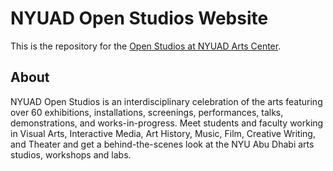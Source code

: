 # NYUAD Open Studios Website

This is the repository for the [Open Studios at NYUAD Arts Center](http://nyuad.im).

## About

NYUAD Open Studios is an interdisciplinary celebration of the arts featuring over 60 exhibitions, installations, screenings, performances, talks, demonstrations, and works-in-progress. Meet students and faculty working in Visual Arts, Interactive Media, Art History, Music, Film, Creative Writing, and Theater and get a behind-the-scenes look at the NYU Abu Dhabi arts studios, workshops and labs.
